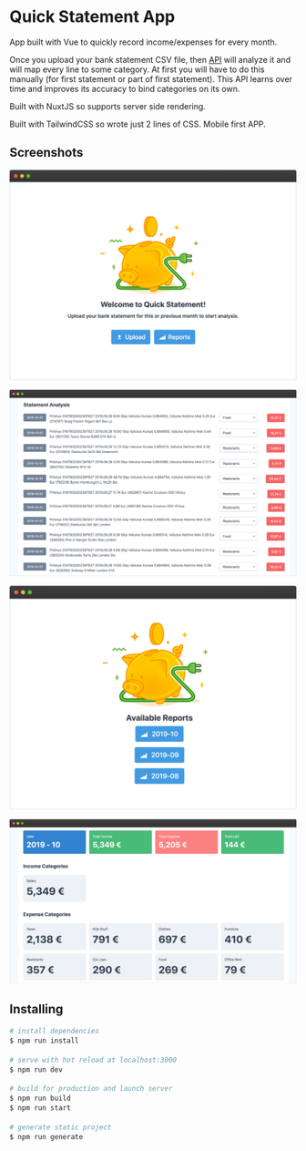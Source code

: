 # Quick Statement App

App built with Vue to quickly record income/expenses for every month.

Once you upload your bank statement CSV file, then [API](https://github.com/ReekenX/quick-statement-api) will analyze it and will map every line to some category. At first you will have to do this manually (for first statement or part of first statement). This API learns over time and improves its accuracy to bind categories on its own.

Built with NuxtJS so supports server side rendering.

Built with TailwindCSS so wrote just 2 lines of CSS. Mobile first APP.

## Screenshots

![Index Page](screenshots/v1.0/index.png)

![Statement Analysis Page](screenshots/v1.0/statement.png)

![Reports Index Page](screenshots/v1.0/reports_index.png)

![Reports Detail Page](screenshots/v1.0/reports_detail.png)

## Installing

``` bash
# install dependencies
$ npm run install

# serve with hot reload at localhost:3000
$ npm run dev

# build for production and launch server
$ npm run build
$ npm run start

# generate static project
$ npm run generate
```

